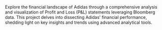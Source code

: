 Explore the financial landscape of Adidas through a comprehensive analysis and visualization of Profit and Loss (P&L) statements leveraging Bloomberg data. This project delves into dissecting Adidas' financial performance, shedding light on key insights and trends using advanced analytical tools.
